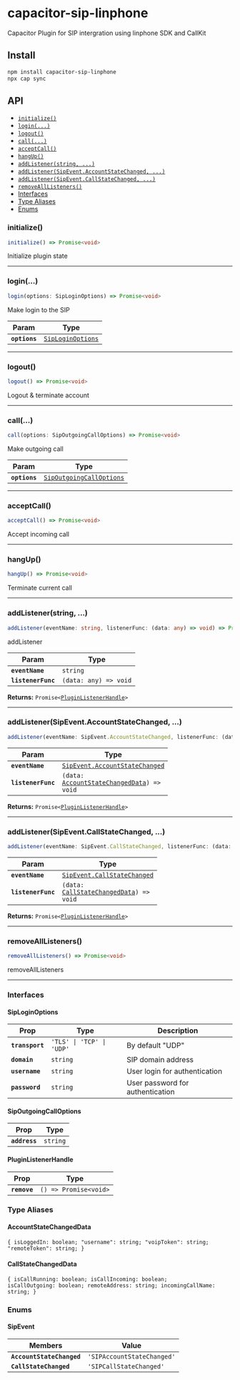 # capacitor-sip-linphone

Capacitor Plugin for SIP intergration using linphone SDK and CallKit

## Install

```bash
npm install capacitor-sip-linphone
npx cap sync
```

## API

<docgen-index>

* [`initialize()`](#initialize)
* [`login(...)`](#login)
* [`logout()`](#logout)
* [`call(...)`](#call)
* [`acceptCall()`](#acceptcall)
* [`hangUp()`](#hangup)
* [`addListener(string, ...)`](#addlistenerstring)
* [`addListener(SipEvent.AccountStateChanged, ...)`](#addlistenersipeventaccountstatechanged)
* [`addListener(SipEvent.CallStateChanged, ...)`](#addlistenersipeventcallstatechanged)
* [`removeAllListeners()`](#removealllisteners)
* [Interfaces](#interfaces)
* [Type Aliases](#type-aliases)
* [Enums](#enums)

</docgen-index>

<docgen-api>
<!--Update the source file JSDoc comments and rerun docgen to update the docs below-->

### initialize()

```typescript
initialize() => Promise<void>
```

Initialize plugin state

--------------------


### login(...)

```typescript
login(options: SipLoginOptions) => Promise<void>
```

Make login to the SIP

| Param         | Type                                                        |
| ------------- | ----------------------------------------------------------- |
| **`options`** | <code><a href="#siploginoptions">SipLoginOptions</a></code> |

--------------------


### logout()

```typescript
logout() => Promise<void>
```

Logout & terminate account

--------------------


### call(...)

```typescript
call(options: SipOutgoingCallOptions) => Promise<void>
```

Make outgoing call

| Param         | Type                                                                      |
| ------------- | ------------------------------------------------------------------------- |
| **`options`** | <code><a href="#sipoutgoingcalloptions">SipOutgoingCallOptions</a></code> |

--------------------


### acceptCall()

```typescript
acceptCall() => Promise<void>
```

Accept incoming call

--------------------


### hangUp()

```typescript
hangUp() => Promise<void>
```

Terminate current call

--------------------


### addListener(string, ...)

```typescript
addListener(eventName: string, listenerFunc: (data: any) => void) => Promise<PluginListenerHandle>
```

addListener

| Param              | Type                                |
| ------------------ | ----------------------------------- |
| **`eventName`**    | <code>string</code>                 |
| **`listenerFunc`** | <code>(data: any) =&gt; void</code> |

**Returns:** <code>Promise&lt;<a href="#pluginlistenerhandle">PluginListenerHandle</a>&gt;</code>

--------------------


### addListener(SipEvent.AccountStateChanged, ...)

```typescript
addListener(eventName: SipEvent.AccountStateChanged, listenerFunc: (data: AccountStateChangedData) => void) => Promise<PluginListenerHandle>
```

| Param              | Type                                                                                           |
| ------------------ | ---------------------------------------------------------------------------------------------- |
| **`eventName`**    | <code><a href="#sipevent">SipEvent.AccountStateChanged</a></code>                              |
| **`listenerFunc`** | <code>(data: <a href="#accountstatechangeddata">AccountStateChangedData</a>) =&gt; void</code> |

**Returns:** <code>Promise&lt;<a href="#pluginlistenerhandle">PluginListenerHandle</a>&gt;</code>

--------------------


### addListener(SipEvent.CallStateChanged, ...)

```typescript
addListener(eventName: SipEvent.CallStateChanged, listenerFunc: (data: CallStateChangedData) => void) => Promise<PluginListenerHandle>
```

| Param              | Type                                                                                     |
| ------------------ | ---------------------------------------------------------------------------------------- |
| **`eventName`**    | <code><a href="#sipevent">SipEvent.CallStateChanged</a></code>                           |
| **`listenerFunc`** | <code>(data: <a href="#callstatechangeddata">CallStateChangedData</a>) =&gt; void</code> |

**Returns:** <code>Promise&lt;<a href="#pluginlistenerhandle">PluginListenerHandle</a>&gt;</code>

--------------------


### removeAllListeners()

```typescript
removeAllListeners() => Promise<void>
```

removeAllListeners

--------------------


### Interfaces


#### SipLoginOptions

| Prop            | Type                                 | Description                      |
| --------------- | ------------------------------------ | -------------------------------- |
| **`transport`** | <code>'TLS' \| 'TCP' \| 'UDP'</code> | By default "UDP"                 |
| **`domain`**    | <code>string</code>                  | SIP domain address               |
| **`username`**  | <code>string</code>                  | User login for authentication    |
| **`password`**  | <code>string</code>                  | User password for authentication |


#### SipOutgoingCallOptions

| Prop          | Type                |
| ------------- | ------------------- |
| **`address`** | <code>string</code> |


#### PluginListenerHandle

| Prop         | Type                                      |
| ------------ | ----------------------------------------- |
| **`remove`** | <code>() =&gt; Promise&lt;void&gt;</code> |


### Type Aliases


#### AccountStateChangedData

<code>{ isLoggedIn: boolean; "username": string; "voipToken": string; "remoteToken": string; }</code>


#### CallStateChangedData

<code>{ isCallRunning: boolean; isCallIncoming: boolean; isCallOutgoing: boolean; remoteAddress: string; incomingCallName: string; }</code>


### Enums


#### SipEvent

| Members                   | Value                                 |
| ------------------------- | ------------------------------------- |
| **`AccountStateChanged`** | <code>'SIPAccountStateChanged'</code> |
| **`CallStateChanged`**    | <code>'SIPCallStateChanged'</code>    |

</docgen-api>
